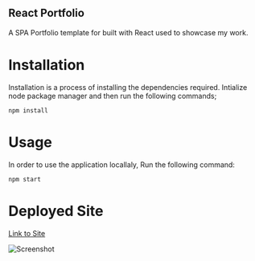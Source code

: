 ## React Portfolio
A SPA Portfolio template for built with React used to showcase my work.


# Installation
Installation is a process of installing the dependencies required. Intialize node package manager and then run the following commands;

`npm install`

# Usage
In order to use the application locallaly, Run the following command:

`npm start`

# Deployed Site
[Link to Site](https://ivydo.github.io/React-Portfolio/)

![Screenshot](..\src\components\assets\screenshot.png)
